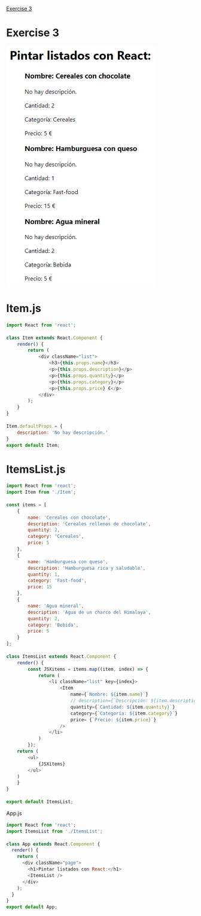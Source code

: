 [Exercise 3](https://books.adalab.es/materiales-front-end-l/modulo-3-react/3_3_componentes_react#ejercicio-3)

# Exercise 3

![](https://github.com/cvcastano/ejercicios-de-adalab/blob/master/module%203/module-3-lesson-03-components-in-react/module-3-lesson-03-ex-03/src/render.png)

# Item.js
```javaScript
import React from 'react';

class Item extends React.Component {
    render() {
        return (
            <div className="list">
                <h3>{this.props.name}</h3>
                <p>{this.props.description}</p>
                <p>{this.props.quantity}</p>
                <p>{this.props.category}</p>
                <p>{this.props.price} €</p>
            </div>
        );
    }
}

Item.defaultProps = {
    description: 'No hay descripción.'
}
export default Item;
```
# ItemsList.js
```javaScript
import React from 'react';
import Item from './Item';

const items = [
    {
        name: 'Cereales con chocolate',
        description: 'Cereales rellenos de chocolate',
        quantity: 2,
        category: 'Cereales',
        price: 5
    },
    {
        name: 'Hamburguesa con queso',
        description: 'Hamburguesa rica y saludable',
        quantity: 1,
        category: 'Fast-food',
        price: 15
    },
    {
        name: 'Agua mineral',
        description: 'Agua de un charco del Himalaya',
        quantity: 2,
        category: 'Bebida',
        price: 5
    }
];

class ItemsList extends React.Component {
    render() {
        const JSXitems = items.map((item, index) => {
            return (
                <li className="list" key={index}>
                    <Item
                        name={`Nombre: ${item.name}`}
                        // description={`Descripción: ${item.description}`} 
                        quantity={`Cantidad: ${item.quantity}`}
                        category={`Categoría: ${item.category}`}
                        price= {`Precio: ${item.price}`}
                    />
                </li>
            )
        });
    return (
        <ul>
            {JSXitems}
        </ul>
    )
    }
}

export default ItemsList;
```

App.js
```javaScript
import React from 'react';
import ItemsList from './ItemsList';

class App extends React.Component {
  render() {
    return (
      <div className="page">
        <h1>Pintar listados con React:</h1>
        <ItemsList />
      </div>
    );
  }
}
export default App;

```


